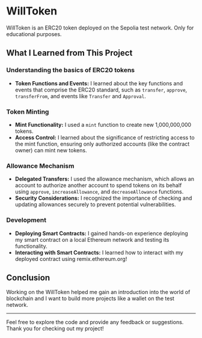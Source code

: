 # WillToken

WillToken is an ERC20 token deployed on the Sepolia test network. Only for educational purposes.

## What I Learned from This Project

### Understanding the basics of ERC20 tokens

- **Token Functions and Events:** I learned about the key functions and events that comprise the ERC20 standard, such as `transfer`, `approve`, `transferFrom`, and events like `Transfer` and `Approval`.

### Token Minting

- **Mint Functionality:** I used a `mint` function to create new 1,000,000,000 tokens.
- **Access Control:** I learned about the significance of restricting access to the mint function, ensuring only authorized accounts (like the contract owner) can mint new tokens.

### Allowance Mechanism

- **Delegated Transfers:** I used  the allowance mechanism, which allows an account to authorize another account to spend tokens on its behalf using `approve`, `increaseAllowance`, and `decreaseAllowance` functions.
- **Security Considerations:** I recognized the importance of checking and updating allowances securely to prevent potential vulnerabilities.


### Development

- **Deploying Smart Contracts:** I gained hands-on experience deploying my smart contract on a local Ethereum network and testing its functionality.
- **Interacting with Smart Contracts:** I learned how to interact with my deployed contract using remix.ethereum.org! 

## Conclusion

Working on the WillToken helped me gain an introduction into the world of blockchain and I want to build more projects like a wallet on the test network.

---

Feel free to explore the code and provide any feedback or suggestions. Thank you for checking out my project!
